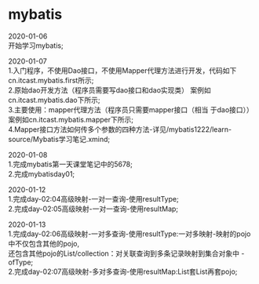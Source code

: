 # mybatis  

2020-01-06   
            开始学习mybatis;  

2020-01-07  
	1.入门程序，不使用Dao接口，不使用Mapper代理方法进行开发，代码如下cn.itcast.mybatis.first所示;  
	2.原始dao开发方法（程序员需要写dao接口和dao实现类） 案例如cn.itcast.mybatis.dao下所示;  
	3.主要使用：mapper代理方法（程序员只需要mapper接口（相当 于dao接口））案例如cn.itcast.mybatis.mapper下所示;  
	4.Mapper接口方法如何传多个参数的四种方法-详见/mybatis1222/learn-source/Mybatis学习笔记.xmind;  
	
2020-01-08  
    1.完成mybatis第一天课堂笔记中的5678;  
	2.完成mybatisday01;  
	
2020-01-12    
	1.完成day-02:04高级映射-一对一查询-使用resultType;  
	2.完成day-02:05高级映射-一对一查询-使用resultMap;  
	
2020-01-13      
	1.完成day-02:06高级映射-一对多查询-使用resultType:一对多映射-映射的pojo中不仅包含其他的pojo,  
	还包含其他pojo的List/collection：对关联查询到多条记录映射到集合对象中 -ofType;   
	2.完成day-02:07高级映射-多对多查询-使用resultMap:List套List再套pojo;  

